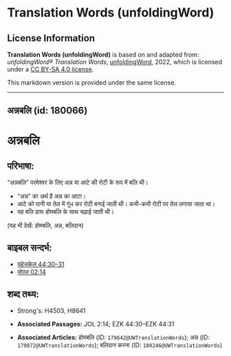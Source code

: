 # Translation Words (unfoldingWord)

## License Information

**Translation Words (unfoldingWord)** is based on and adapted from: _unfoldingWord® Translation Words_, [unfoldingWord](https://unfoldingword.org/utw), 2022, which is licensed under a [CC BY-SA 4.0 license](https://creativecommons.org/licenses/by-sa/4.0/legalcode.en).

This markdown version is provided under the same license.



--------------------------------

## अन्नबलि (id: 180066)

अन्नबलि
=======

परिभाषा:
--------

“अन्नबलि” परमेश्वर के लिए अन्न या आटे की रोटी के रूप में बलि थी।

* “अन्न” का अर्थ है अन्न का आटा।
* आटे को पानी या तेल में गूंध कर रोटी बनाई जाती थी। कभी\-कभी रोटी पर तेल लगाया जाता था।
* यह बलि प्रायः होमबलि के साथ चढ़ाई जाती थी।

(यह भी देखें: होमबलि, अन्न, बलिदान)

बाइबल सन्दर्भ:
--------------

* [यहेजकेल 44:30–31](https://ref.ly/Ezek44:30-Ezek44:31)
* [योएल 02:14](https://ref.ly/Joel2:14)

शब्द तथ्य:
----------

* Strong's: H4503, H8641

* **Associated Passages:** JOL 2:14; EZK 44:30–EZK 44:31
* **Associated Articles:** होमबलि (ID: `179642@UWTranslationWords`); अन्न (ID: `179872@UWTranslationWords`); बलिदान करना (ID: `180246@UWTranslationWords`)

